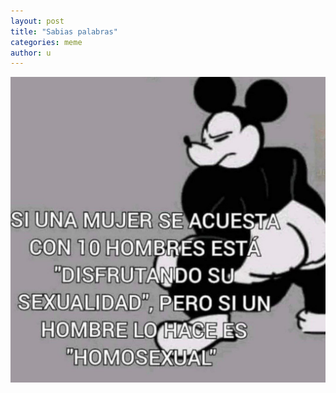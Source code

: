 ```yaml
---
layout: post
title: "Sabias palabras"
categories: meme
author: u
---
```


!["Sexualidad"](/assets/sexualidad.jpg)
